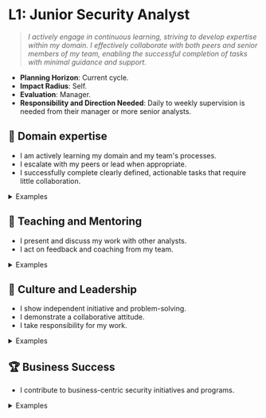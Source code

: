 # L1: Junior Security Analyst

> _I actively engage in continuous learning, striving to develop expertise within my domain. I effectively collaborate with both peers and senior members of my team, enabling the successful completion of tasks with minimal guidance and support._

- **Planning Horizon**: Current cycle.
- **Impact Radius**: Self.
- **Evaluation**: Manager.
- **Responsibility and Direction Needed**: Daily to weekly supervision is needed from their manager or more senior analysts.

## 🦉 Domain expertise

- I am actively learning my domain and my team's processes.
- I escalate with my peers or lead when appropriate.
- I successfully complete clearly defined, actionable tasks that require little collaboration.

<details>
<summary>Examples</summary>

- I attended workshops and training to increase my skills with our core platforms, such as Sumo Logic, CSE, The Hive, Crowdstrike, and Azure Entra ID.
- I was stuck on a problem but I reached out to my team lead to help me.
- I was assigned a Hive case, and I completed it on my own.

</details>

## 🌱 Teaching and Mentoring

- I present and discuss my work with other analysts.
- I act on feedback and coaching from my team.

<details>
<summary>Examples</summary>

- I shared a demo of my work in a weekly show-and-tell session.
- I applied a pattern I learned from training and I asked a senior analyst on my team to review it for me to ensure I applied it correctly.
- I shadowed a senior analyst during an incident to become more familiar with our Security Incident Response Plan (SIRP).

</details>

## 🧭 Culture and Leadership

- I show independent initiative and problem-solving.
- I demonstrate a collaborative attitude.
- I take responsibility for my work.

<details>
<summary>Examples</summary>

- I have a passion for attending community events related to cybersecurity.
- I found it difficult to set up my environment based on the instructions, so I updated them.
- A senior analyst on my team gave me some critical feedback on my work, so I took the time to understand how to improve.
- I was comfortable sharing my thoughts towards how a particular problem should be solved.

</details>

## 🏆 Business Success

- I contribute to business-centric security initiatives and programs.

<details>
<summary>Examples</summary>

- I respond to requests in a timely fashion.

</details>
